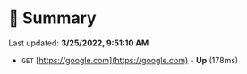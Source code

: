 # 📖 Summary
Last updated: **3/25/2022, 9:51:10 AM**

- `GET` [https://google.com](https://google.com) - **Up** (178ms)
